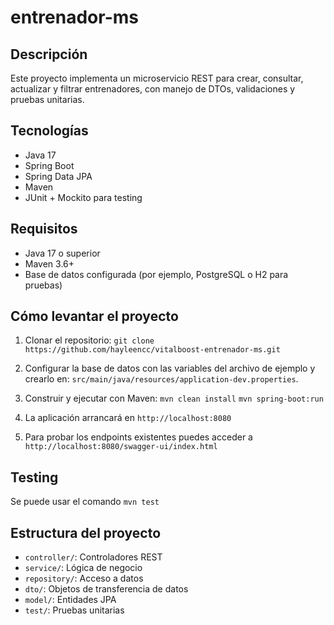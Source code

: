 # entrenador-ms
## Descripción

Este proyecto implementa un microservicio REST para crear, consultar, actualizar y filtrar entrenadores, con manejo de DTOs, validaciones y pruebas unitarias.  

## Tecnologías

- Java 17
- Spring Boot
- Spring Data JPA
- Maven
- JUnit + Mockito para testing

## Requisitos

- Java 17 o superior
- Maven 3.6+
- Base de datos configurada (por ejemplo, PostgreSQL o H2 para pruebas)

## Cómo levantar el proyecto

1. Clonar el repositorio:
```git clone https://github.com/hayleencc/vitalboost-entrenador-ms.git```


2. Configurar la base de datos con las variables del archivo de ejemplo y crearlo en:
```src/main/java/resources/application-dev.properties```. 


3. Construir y ejecutar con Maven:
```mvn clean install```
```mvn spring-boot:run```


4. La aplicación arrancará en `http://localhost:8080`

5. Para probar los endpoints existentes puedes acceder a ```http://localhost:8080/swagger-ui/index.html```

## Testing
Se puede usar el comando ```mvn test```


## Estructura del proyecto

- `controller/`: Controladores REST
- `service/`: Lógica de negocio
- `repository/`: Acceso a datos
- `dto/`: Objetos de transferencia de datos
- `model/`: Entidades JPA
- `test/`: Pruebas unitarias
